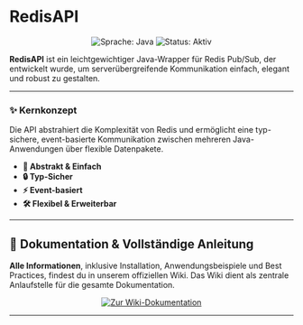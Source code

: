 # RedisAPI

<p align="center">
    <img src="https://img.shields.io/badge/Language-Java-blue.svg" alt="Sprache: Java">
    <img src="https://img.shields.io/badge/Status-Aktiv-success.svg" alt="Status: Aktiv">
</p>

**RedisAPI** ist ein leichtgewichtiger Java-Wrapper für Redis Pub/Sub, der entwickelt wurde, um serverübergreifende Kommunikation einfach, elegant und robust zu gestalten.

---

### ✨ Kernkonzept

Die API abstrahiert die Komplexität von Redis und ermöglicht eine typ-sichere, event-basierte Kommunikation zwischen mehreren Java-Anwendungen über flexible Datenpakete.

*   **💎 Abstrakt & Einfach**
*   **🔒 Typ-Sicher**
*   **⚡ Event-basiert**
*   **🛠️ Flexibel & Erweiterbar**

---

## 📖 Dokumentation & Vollständige Anleitung

**Alle Informationen**, inklusive Installation, Anwendungsbeispiele und Best Practices, findest du in unserem offiziellen Wiki. Das Wiki dient als zentrale Anlaufstelle für die gesamte Dokumentation.

<p align="center">
  <a href="https://github.com/Quantic-Pixel/RedisAPI-wiki/wiki">
    <img src="https://img.shields.io/badge/Zur_vollständigen_Dokumentation-Wiki-blue?style=for-the-badge&logo=github" alt="Zur Wiki-Dokumentation">
  </a>
</p>

---